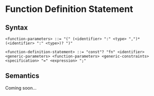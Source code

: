 # Function Definition Statement

## Syntax

```
<function-parameters> ::= "(" (<identifier> ":" <type> ",")* (<identifier> ":" <type>)? ")"

<function-definition-statement> ::= "const"? "fn" <identifier> <generic-parameters> <function-parameters> <generic-constraints> <specification> "=" <expression> ";"
```

## Semantics

Coming soon...
